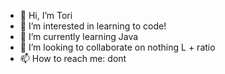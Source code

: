 - 👋 Hi, I’m Tori
- 👀 I’m interested in learning to code!
- 🌱 I’m currently learning Java
- 💞️ I’m looking to collaborate on nothing L + ratio
- 📫 How to reach me: dont

<!---
beenelson560/beenelson560 is a ✨ special ✨ repository because its `README.md` (this file) appears on your GitHub profile.
You can click the Preview link to take a look at your changes.
--->
